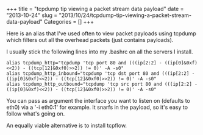 +++
title = "tcpdump tip viewing a packet stream data payload"
date = "2013-10-24"
slug = "2013/10/24/tcpdump-tip-viewing-a-packet-stream-data-payload"
Categories = []
+++

Here is an alias that I've used often to view packet payloads using tcpdump which filters out all the overhead packets (just contains payloads).

I usually stick the following lines into my .bashrc on all the servers I install.

```
alias tcpdump_http="tcpdump 'tcp port 80 and (((ip[2:2] - ((ip[0]&0xf)<<2)) - ((tcp[12]&0xf0)>>2)) != 0)' -A -s0" 
alias tcpdump_http_inbound="tcpdump 'tcp dst port 80 and (((ip[2:2] - ((ip[0]&0xf)<<2)) - ((tcp[12]&0xf0)>>2)) != 0)' -A -s0" 
alias tcpdump_http_outbound="tcpdump 'tcp src port 80 and (((ip[2:2] - ((ip[0]&0xf)<<2)) - ((tcp[12]&0xf0)>>2)) != 0)' -A -s0" 
```

You can pass as argument the interface you want to listen on (defaults to eth0) via a '-i eth0:1' for example. It snarfs in the payload, so it's easy to follow what's going on.

An equally viable alternative is to install tcpflow.
